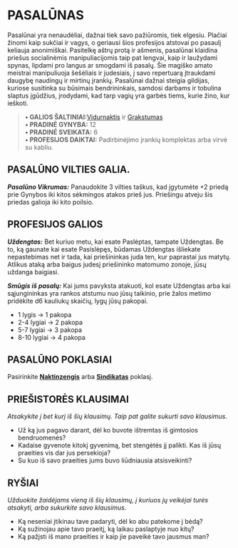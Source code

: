 # PASALŪNAS

Pasalūnai yra nenaudėliai, dažnai tiek savo pažiūromis, tiek elgesiu. Plačiai žinomi kaip sukčiai ir vagys, o geriausi šios profesijos atstovai po pasaulį keliauja anonimiškai. Pasitelkę aštrų protą ir ašmenis, pasalūnai klaidina priešus socialinėmis manipuliacijomis taip pat lengvai, kaip ir laužydami spynas, lipdami pro langus ar smogdami iš pasalų. Šie magiško amato meistrai manipuliuoja šešėliais ir judesiais, į savo repertuarą įtraukdami daugybę naudingų ir mirtinų įrankių. Pasalūnai dažnai steigia gildijas, kuriose susitinka su būsimais bendrininkais, samdosi darbams ir tobulina slaptus įgūdžius, įrodydami, kad tarp vagių yra garbės tiems, kurie žino, kur ieškoti.

> **• GALIOS ŠALTINIAI:**[Vidurnaktis](Vidurnaktis.md) ir [Grakstumas](Grakstumas.md)  
> **• PRADINĖ GYNYBA:** 12  
> **• PRADINĖ SVEIKATA:** 6  
> **• PROFESIJOS DAIKTAI:** Padirbinėjimo įrankių komplektas arba virvė su kabliu.

## PASALŪNO VILTIES GALIA.

***Pasalūno Vikrumas:*** Panaudokite 3 vilties taškus, kad įgytumėte +2 priedą prie Gynybos iki kitos sėkmingos atakos prieš jus. Priešingu atveju šis priedas galioja iki kito poilsio.

## PROFESIJOS GALIOS

***Uždengtas:*** Bet kuriuo metu, kai esate Paslėptas, tampate Uždengtas. Be to, ką gaunate kai esate Pasislėpęs, būdamas Uždengtas išliekate nepastebimas net ir tada, kai priešininkas juda ten, kur paprastai jus matytų. Atlikus ataką arba baigus judesį priešininko matomumo zonoje, jūsų uždanga baigiasi.

***Smūgis iš pasalų:*** Kai jums pavyksta atakuoti, kol esate Uždengtas arba kai sąjungininkas yra rankos atstumu nuo jūsų taikinio, prie žalos metimo pridėkite d6 kauliukų skaičių, lygų jūsų pakopai.

- 1 lygis → 1 pakopa
- 2-4 lygiai → 2 pakopa
- 5-7 lygiai → 3 pakopa
- 8-10 lygiai → 4 pakopa

## PASALŪNO POKLASIAI

Pasirinkite **[Naktinzengis](Naktinzengis.md)** arba **[Sindikatas](Sindikatas.md)** poklasį.

## PRIEŠISTORĖS KLAUSIMAI

*Atsakykite į bet kurį iš šių klausimų. Taip pat galite sukurti savo klausimus.*

- Už ką jus pagavo darant, dėl ko buvote ištremtas iš gimtosios bendruomenės?
- Kadaise gyvenote kitokį gyvenimą, bet stengėtės jį palikti. Kas iš jūsų praeities vis dar jus persekioja?
- Su kuo iš savo praeities jums buvo liūdniausia atsisveikinti?

## RYŠIAI

*Užduokite žaidėjams vieną iš šių klausimų, į kuriuos jų veikėjai turės atsakyti, arba sukurkite savo klausimus.*

- Ką neseniai įtikinau tave padaryti, dėl ko abu patekome į bėdą?
- Ką sužinojau apie tavo praeitį, ką laikau paslaptyje nuo kitų?
- Ką pažįsti iš mano praeities ir kaip jie paveikė tavo jausmus man?
